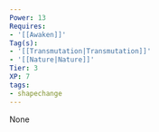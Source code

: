 ```yaml
---
Power: 13
Requires:
- '[[Awaken]]'
Tag(s):
- '[[Transmutation|Transmutation]]'
- '[[Nature|Nature]]'
Tier: 3
XP: 7
tags:
- shapechange
---
```


None